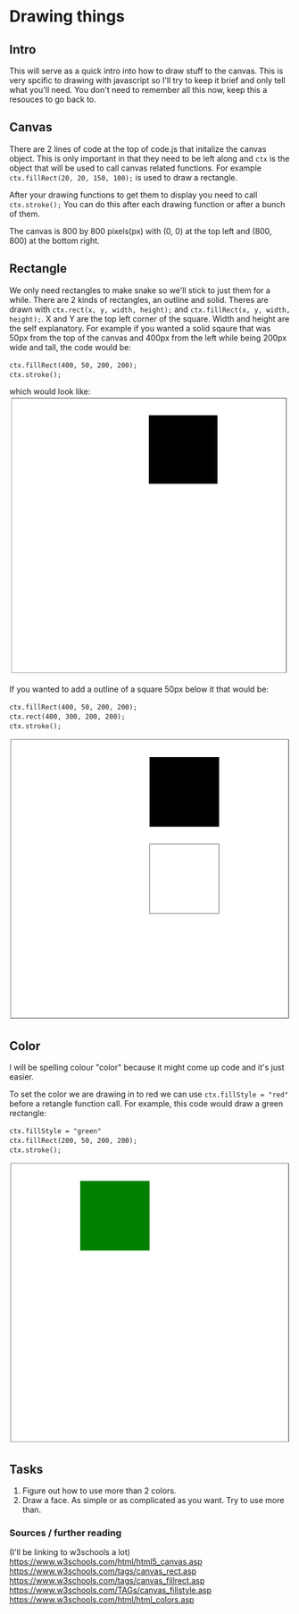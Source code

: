 # Drawing things
## Intro
This will serve as a quick intro into how to draw stuff to the canvas. This is very spcific to drawing with javascript so I'll try to keep it brief and only tell what you'll need. You don't need to remember all this now, keep this a resouces to go back to. 

## Canvas
There are 2 lines of code at the top of code.js that initalize the canvas object. This is only important in that they need to be left along and `ctx` is the object that will be used to call canvas related functions. For example `ctx.fillRect(20, 20, 150, 100);` is used to draw a rectangle.

After your drawing functions to get them to display you need to call `
ctx.stroke();` You can do this after each drawing function or after a bunch of them. 

The canvas is 800 by 800 pixels(px) with (0, 0) at the top left and (800, 800) at the bottom right. 

## Rectangle
We only need rectangles to make snake so we'll stick to just them for a while. There are 2 kinds of rectangles, an outline and solid. Theres are drawn with `ctx.rect(x, y, width, height);` and `ctx.fillRect(x, y, width, height);`. X and Y are the top left corner of the square. Width and height are the self explanatory. For example if you wanted a solid sqaure that was 50px from the top of the canvas and 400px from the left while being 200px wide and tall, the code would be:<br>

`ctx.fillRect(400, 50, 200, 200);` <br>
`ctx.stroke();`

which would look like:<br>
![Black square](images/E1Square.PNG)

If you wanted to add a outline of a square 50px below it that would be:

`ctx.fillRect(400, 50, 200, 200);` <br>
`ctx.rect(400, 300, 200, 200);` <br>
`ctx.stroke();`

![Two squares](images/E1TwoSquares.PNG)
## Color 
I will be spelling colour "color" because it might come up code and it's just easier.

To set the color we are drawing in to red we can use `ctx.fillStyle = "red"` before a retangle function call. For example, this code would draw a green rectangle: 

`ctx.fillStyle = "green"` <br>
`ctx.fillRect(200, 50, 200, 200);` <br>
`ctx.stroke();`

![Green square](images/E1GreenSquare.PNG)


## Tasks
1) Figure out how to use more than 2 colors.
2) Draw a face. As simple or as complicated as you want. Try to use more than.


### Sources / further reading
(I'll be linking to w3schools a lot)<br>
https://www.w3schools.com/html/html5_canvas.asp<br>
https://www.w3schools.com/tags/canvas_rect.asp<br>
https://www.w3schools.com/tags/canvas_fillrect.asp<br>
https://www.w3schools.com/TAGs/canvas_fillstyle.asp<br>
https://www.w3schools.com/html/html_colors.asp